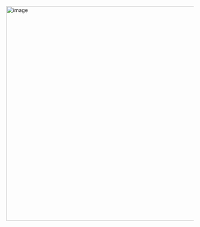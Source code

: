 <img width="724" height="575" alt="image" src="https://github.com/user-attachments/assets/66ecd23d-e66a-4973-b732-80cec7281e19" />
